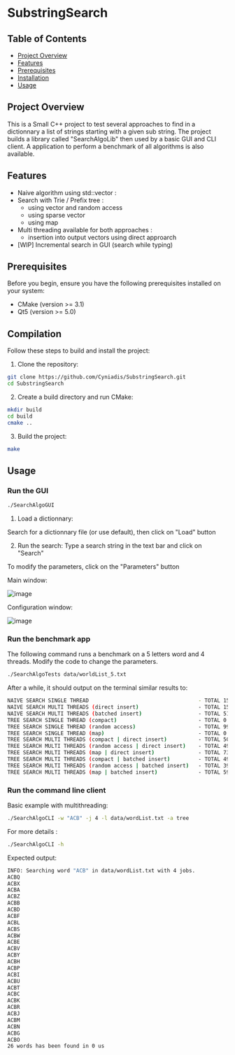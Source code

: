 # SubstringSearch

## Table of Contents

- [Project Overview](#project-overview)
- [Features](#features)
- [Prerequisites](#prerequisites)
- [Installation](#installation)
- [Usage](#usage)

## Project Overview

This is a Small C++ project to test several approaches to find in a dictionnary a list of strings starting with a given sub string.
The project builds a library called "SearchAlgoLib" then used by a basic GUI and CLI client. 
A application to perform a benchmark of all algorithms is also available. 


## Features

- Naive algorithm using std::vector :
- Search with Trie / Prefix tree :
  - using vector and random access
  - using sparse vector
  - using map
- Multi threading available for both approaches :
  - insertion into output vectors using direct approarch    
- [WIP] Incremental search in GUI (search while typing)
   
## Prerequisites

Before you begin, ensure you have the following prerequisites installed on your system:

- CMake (version >= 3.1)
- Qt5 (version >= 5.0)

## Compilation

Follow these steps to build and install the project:

1. Clone the repository:
```bash
git clone https://github.com/Cyniadis/SubstringSearch.git
cd SubstringSearch
```
2. Create a build directory and run CMake:
```bash
mkdir build
cd build
cmake ..
```
3. Build the project:
```bash
make
```

## Usage
### Run the GUI 
```bash
./SearchAlgoGUI
```
1. Load a dictionnary:
   
Search for a dictionnary file (or use default), then click on "Load" button

2. Run the search:
Type a search string in the text bar and click on "Search"

 To modify the parameters, click on the "Parameters" button

Main window: 

![image](https://github.com/Cyniadis/SubstringSearch/assets/48823027/cca117a4-4410-45df-a46c-84ac748bd34b)


Configuration window:

![image](https://github.com/Cyniadis/SubstringSearch/assets/48823027/b687270c-d3af-4cc0-9f2a-790189e0d30f)


### Run the benchmark app
The following command runs a benchmark on a 5 letters word and 4 threads. 
Modify the code to change the parameters.
```bash
./SearchAlgoTests data/worldList_5.txt
```
After a while, it should output on the terminal similar results to:
```bash
NAIVE SEARCH SINGLE THREAD                                   - TOTAL 154486 us
NAIVE SEARCH MULTI THREADS (direct insert)                   - TOTAL 151693 us
NAIVE SEARCH MULTI THREADS (batched insert)                  - TOTAL 51761 us
TREE SEARCH SINGLE THREAD (compact)                          - TOTAL 0 us
TREE SEARCH SINGLE THREAD (random access)                    - TOTAL 99 us
TREE SEARCH SINGLE THREAD (map)                              - TOTAL 0 us
TREE SEARCH MULTI THREADS (compact | direct insert)          - TOTAL 506 us
TREE SEARCH MULTI THREADS (random access | direct insert)    - TOTAL 496 us
TREE SEARCH MULTI THREADS (map | direct insert)              - TOTAL 731 us
TREE SEARCH MULTI THREADS (compact | batched insert)         - TOTAL 493 us
TREE SEARCH MULTI THREADS (random access | batched insert)   - TOTAL 398 us
TREE SEARCH MULTI THREADS (map | batched insert)             - TOTAL 598 us
```


### Run the command line client
Basic example with multithreading: 
```bash
./SearchAlgoCLI -w "ACB" -j 4 -l data/wordList.txt -a tree
```

For more details :
```bash
./SearchAlgoCLI -h
```

Expected output: 
```bash
INFO: Searching word "ACB" in data/wordList.txt with 4 jobs.
ACBQ
ACBX
ACBA
ACBZ
ACBB
ACBD
ACBF
ACBL
ACBS
ACBW
ACBE
ACBV
ACBY
ACBH
ACBP
ACBI
ACBU
ACBT
ACBC
ACBK
ACBR
ACBJ
ACBM
ACBN
ACBG
ACBO
26 words has been found in 0 us
```




